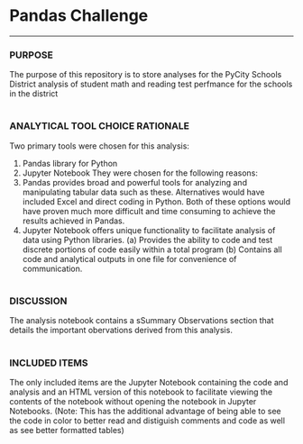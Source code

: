 # Pandas Challenge
---
### PURPOSE

The purpose of this repository is to store analyses for the PyCity Schools District analysis of student math and reading test perfmance for the schools in the district
#

### ANALYTICAL TOOL CHOICE RATIONALE

Two primary tools were chosen for this analysis:
1. Pandas library for Python
2. Jupyter Notebook
They were chosen for the following reasons:
1.  Pandas provides broad and powerful tools for analyzing and manipulating tabular data such as these.  Alternatives would have included Excel and direct coding in Python.  Both of these options would have proven much more difficult and time consuming to achieve the results achieved in Pandas.
2.  Jupyter Notebook offers unique functionality to facilitate analysis of data using Python libraries.
    (a) Provides the ability to code and test discrete portions of code easily within a total program
    (b)  Contains all code and analytical outputs in one file for convenience of communication. 
#

### DISCUSSION
The analysis notebook contains a sSummary Observations section that details the important obervations derived from this analysis.     
#

### INCLUDED ITEMS
The only included items are the Jupyter Notebook containing the code and analysis and an HTML version of this notebook to facilitate viewing the contents of the notebook without opening the notebook in Jupyter Notebooks. (Note: This has the additional advantage of being able to see the code in color to better read and distiguish comments and code as well as see better formatted tables) 
#
